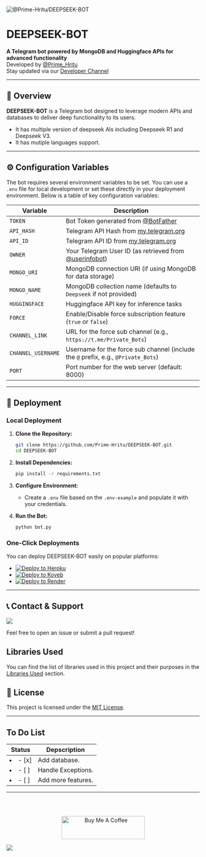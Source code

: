 ![@Prime-Hritu/DEEPSEEK-BOT](https://socialify.git.ci/Prime-Hritu/DEEPSEEK-BOT/image?custom_description=An+advanced+deepseek+AI+telegram+bot+with+mutiple+language+support.&description=1&font=KoHo&forks=1&name=1&owner=1&pattern=Floating+Cogs&stargazers=1&theme=Auto)

# DEEPSEEK-BOT
**A Telegram bot powered by MongoDB and Huggingface APIs for advanced functionality**  
Developed by [@Prime_Hritu](https://t.me/Prime_Hritu)  
Stay updated via our [Developer Channel](https://t.me/Private_Bots)

---

## 🌟 Overview
**DEEPSEEK-BOT** is a Telegram bot designed to leverage modern APIs and databases to deliver deep functionality to its users.

- It has multiple version of deepseek AIs including Deepseek R1 and Deepseek V3.
- It has mutiple languages support.
---

## ⚙️ Configuration Variables
The bot requires several environment variables to be set. You can use a `.env` file for local development or set these directly in your deployment environment. Below is a table of key configuration variables:

| Variable             | Description                                                                                          |
|----------------------|------------------------------------------------------------------------------------------------------|
| `TOKEN`              | Bot Token generated from [@BotFather](https://t.me/BotFather)                                       |
| `API_HASH`           | Telegram API Hash from [my.telegram.org](https://my.telegram.org/apps)                               |
| `API_ID`             | Telegram API ID from [my.telegram.org](https://my.telegram.org/apps)                                 |
| `OWNER`              | Your Telegram User ID (as retrieved from [@userinfobot](https://t.me/userinfobot))                   |
| `MONGO_URI`          | MongoDB connection URI (if using MongoDB for data storage)                                           |
| `MONGO_NAME`         | MongoDB collection name (defaults to `Deepseek` if not provided)                                     |
| `HUGGINGFACE`        | Huggingface API key for inference tasks                                                            |
| `FORCE`              | Enable/Disable force subscription feature (`true` or `false`)                                        |
| `CHANNEL_LINK`       | URL for the force sub channel (e.g., `https://t.me/Private_Bots`)                                      |
| `CHANNEL_USERNAME`   | Username for the force sub channel (include the `@` prefix, e.g., `@Private_Bots`)                     |
| `PORT`               | Port number for the web server (default: 8000)                                                       |

---

## 🚀 Deployment

### Local Deployment
1. **Clone the Repository:**
   ```bash
   git clone https://github.com/Prime-Hritu/DEEPSEEK-BOT.git
   cd DEEPSEEK-BOT
   ```

2. **Install Dependencies:**
   ```bash
   pip install -r requirements.txt
   ```

3. **Configure Environment:**
   - Create a `.env` file based on the `.env-example` and populate it with your credentials.

4. **Run the Bot:**
   ```bash
   python bot.py
   ```

### One-Click Deployments
You can deploy DEEPSEEK-BOT easily on popular platforms:

- [![Deploy to Heroku](https://www.herokucdn.com/deploy/button.svg)](https://dashboard.heroku.com/new?template=https://github.com/Prime-Hritu/DEEPSEEK-BOT)
- [![Deploy to Koyeb](https://binbashbanana.github.io/deploy-buttons/buttons/remade/koyeb.svg)](https://app.koyeb.com/services/deploy?name=deepseek-bot&repository=Prime-Hritu%2FDEEPSEEK-BOT&branch=main&type=git&env[TOKEN]=REPLACE_ME&env[API_HASH]=REPLACE_ME&env[API_ID]=REPLACE_ME&env[OWNER]=REPLACE_ME&env[MONGO_URI]=REPLACE_ME&env[MONGO_NAME]=Deepseek&env[HUGGINGFACE]=REPLACE_ME&env[FORCE]=REPLACE_ME&env[CHANNEL_LINK]=REPLACE_ME&env[CHANNEL_USERNAME]=REPLACE_ME&env[PORT]=8000
)
- [![Deploy to Render](https://render.com/images/deploy-to-render-button.svg)](https://render.com/deploy?repo=https://github.com/Prime-Hritu/DEEPSEEK-BOT)

---

## 📞 Contact & Support
<image src="https://stylish-social-buttons.vercel.app/?social=telegram&text=Prime_Hritu">

Feel free to open an issue or submit a pull request!


## Libraries Used
You can find the list of libraries used in this project and their purposes in the [Libraries Used](./libraries.md) section.


## 🔖 License
This project is licensed under the [MIT License](LICENSE).

---

## To Do List

| Status          | Depscription          |
| --------------- | --------------------- |
| <li>- [x] </li> | Add database.         |
| <li>- [ ] </li> | Handle Exceptions.    |
| <li>- [ ] </li> | Add more features.    |

---

<br><br>
<p align="center">
<a href="https://www.buymeacoffee.com/hritu" target="_blank">
  <img src="https://cdn.buymeacoffee.com/buttons/v2/default-yellow.png" alt="Buy Me A Coffee" style="height: 60px !important;width: 217px !important;">
</a>
</p>
<image x="0" y="0" src="./svg/LOL.svg">